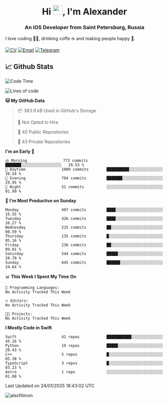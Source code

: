 <h1 align="center">Hi <img src="https://raw.githubusercontent.com/MartinHeinz/MartinHeinz/master/wave.gif" width="30px">, I'm Alexander</h1>
<h3 align="center">An iOS Developer from Saint Petersburg, Russia</h3>

I love coding 👨‍💻, drinking coffe ☕️ and making people happy 🎊.

[![CV](https://img.shields.io/badge/CV-Александр%20Филимонов-14b420)](./resources/CV_Aleksandr_Filimonov_iOS_November_2023.pdf)
[![Email](https://img.shields.io/badge/Email-as.filimonov@mail.ru-f39f37)](mailto:as.filimonov@mail.ru)
[![Telegram](https://img.shields.io/badge/Telegram-alexfilimon-1686b1)](https://t.me/alexfilimon)

## 📈 Github Stats

<!--START_SECTION:waka-->
![Code Time](http://img.shields.io/badge/Code%20Time-0%20secs-blue)

![Lines of code](https://img.shields.io/badge/From%20Hello%20World%20I%27ve%20Written-1.6%20million%20lines%20of%20code-blue)

**🐱 My GitHub Data** 

> 📦 393.9 kB Used in GitHub's Storage 
 > 
> 🚫 Not Opted to Hire
 > 
> 📜 40 Public Repositories 
 > 
> 🔑 43 Private Repositories 
 > 
**I'm an Early 🐤** 

```text
🌞 Morning                773 commits         ███████░░░░░░░░░░░░░░░░░░   29.53 % 
🌆 Daytime                1009 commits        ██████████░░░░░░░░░░░░░░░   38.54 % 
🌃 Evening                784 commits         ███████░░░░░░░░░░░░░░░░░░   29.95 % 
🌙 Night                  52 commits          ░░░░░░░░░░░░░░░░░░░░░░░░░   01.99 % 
```
📅 **I'm Most Productive on Sunday** 

```text
Monday                   407 commits         ████░░░░░░░░░░░░░░░░░░░░░   15.55 % 
Tuesday                  426 commits         ████░░░░░░░░░░░░░░░░░░░░░   16.27 % 
Wednesday                225 commits         ██░░░░░░░░░░░░░░░░░░░░░░░   08.59 % 
Thursday                 135 commits         █░░░░░░░░░░░░░░░░░░░░░░░░   05.16 % 
Friday                   236 commits         ██░░░░░░░░░░░░░░░░░░░░░░░   09.01 % 
Saturday                 544 commits         █████░░░░░░░░░░░░░░░░░░░░   20.78 % 
Sunday                   645 commits         ██████░░░░░░░░░░░░░░░░░░░   24.64 % 
```


📊 **This Week I Spent My Time On** 

```text
💬 Programming Languages: 
No Activity Tracked This Week

🔥 Editors: 
No Activity Tracked This Week

🐱‍💻 Projects: 
No Activity Tracked This Week
```

**I Mostly Code in Swift** 

```text
Swift                    42 repos            ███████████░░░░░░░░░░░░░░   45.16 % 
Python                   19 repos            █████░░░░░░░░░░░░░░░░░░░░   20.43 % 
C++                      5 repos             █░░░░░░░░░░░░░░░░░░░░░░░░   05.38 % 
TypeScript               3 repos             █░░░░░░░░░░░░░░░░░░░░░░░░   03.23 % 
Astro                    1 repo              ░░░░░░░░░░░░░░░░░░░░░░░░░   01.08 % 
```




 Last Updated on 24/01/2025 18:43:02 UTC
<!--END_SECTION:waka-->

<img align="center" src="https://github-readme-stats.vercel.app/api?username=alexfilimon&show_icons=true" alt="alexfilimon" />
